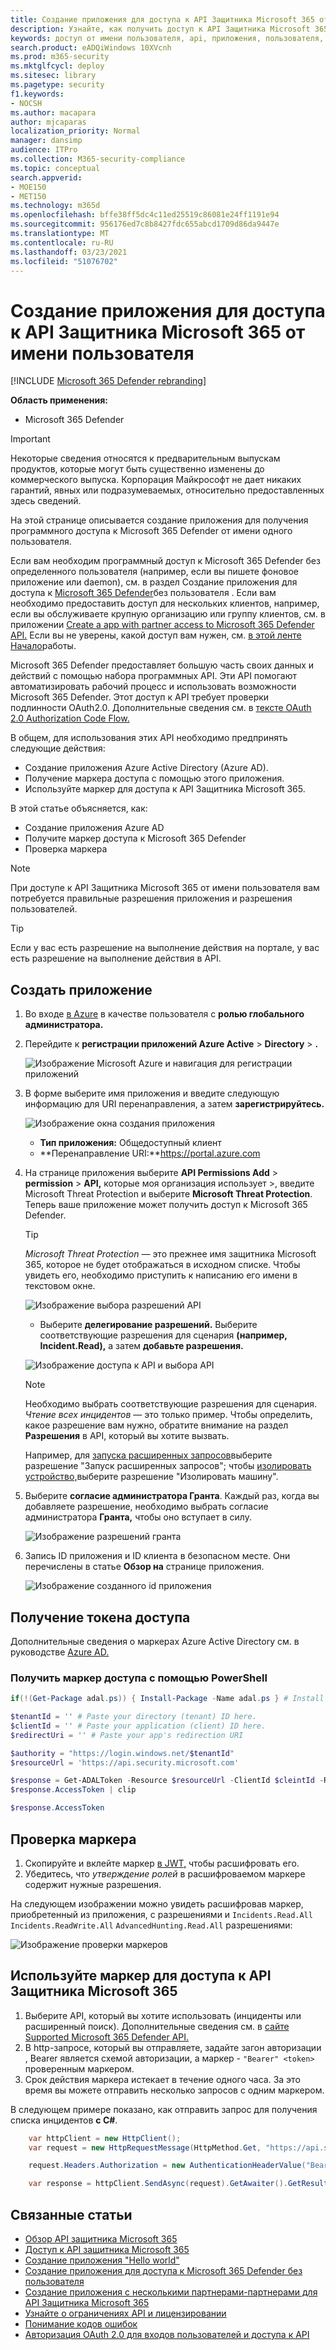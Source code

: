 ```yaml
---
title: Создание приложения для доступа к API Защитника Microsoft 365 от имени пользователя
description: Узнайте, как получить доступ к API Защитника Microsoft 365 от имени пользователя.
keywords: доступ от имени пользователя, api, приложения, пользователя, маркера доступа, маркера,
search.product: eADQiWindows 10XVcnh
ms.prod: m365-security
ms.mktglfcycl: deploy
ms.sitesec: library
ms.pagetype: security
f1.keywords:
- NOCSH
ms.author: macapara
author: mjcaparas
localization_priority: Normal
manager: dansimp
audience: ITPro
ms.collection: M365-security-compliance
ms.topic: conceptual
search.appverid:
- MOE150
- MET150
ms.technology: m365d
ms.openlocfilehash: bffe38ff5dc4c11ed25519c86081e24ff1191e94
ms.sourcegitcommit: 956176ed7c8b8427fdc655abcd1709d86da9447e
ms.translationtype: MT
ms.contentlocale: ru-RU
ms.lasthandoff: 03/23/2021
ms.locfileid: "51076702"
---
```

# <a name="create-an-app-to-access-microsoft-365-defender-apis-on-behalf-of-a-user"></a>Создание приложения для доступа к API Защитника Microsoft 365 от имени пользователя

[!INCLUDE [Microsoft 365 Defender rebranding](../includes/microsoft-defender.md)]

**Область применения:**

- Microsoft 365 Defender

> [!IMPORTANT]
> Некоторые сведения относятся к предварительным выпускам продуктов, которые могут быть существенно изменены до коммерческого выпуска. Корпорация Майкрософт не дает никаких гарантий, явных или подразумеваемых, относительно предоставленных здесь сведений.

На этой странице описывается создание приложения для получения программного доступа к Microsoft 365 Defender от имени одного пользователя.

Если вам необходим программный доступ к Microsoft 365 Defender без определенного пользователя (например, если вы пишете фоновое приложение или daemon), см. в раздел Создание приложения для доступа к [Microsoft 365 Defender](api-create-app-web.md)без пользователя . Если вам необходимо предоставить доступ для нескольких клиентов, например, если вы обслуживаете крупную организацию или группу клиентов, см. в приложении [Create a app with partner access to Microsoft 365 Defender API.](api-partner-access.md) Если вы не уверены, какой доступ вам нужен, см. [в этой ленте Начало](api-access.md)работы.

Microsoft 365 Defender предоставляет большую часть своих данных и действий с помощью набора программных API. Эти API помогают автоматизировать рабочий процесс и использовать возможности Microsoft 365 Defender. Этот доступ к API требует проверки подлинности OAuth2.0. Дополнительные сведения см. в [тексте OAuth 2.0 Authorization Code Flow.](/azure/active-directory/develop/active-directory-v2-protocols-oauth-code)

В общем, для использования этих API необходимо предпринять следующие действия:

- Создание приложения Azure Active Directory (Azure AD).
- Получение маркера доступа с помощью этого приложения.
- Используйте маркер для доступа к API Защитника Microsoft 365.

В этой статье объясняется, как:

- Создание приложения Azure AD
- Получите маркер доступа к Microsoft 365 Defender
- Проверка маркера

> [!NOTE]
> При доступе к API Защитника Microsoft 365 от имени пользователя вам потребуется правильные разрешения приложения и разрешения пользователей.

> [!TIP]
> Если у вас есть разрешение на выполнение действия на портале, у вас есть разрешение на выполнение действия в API.

## <a name="create-an-app"></a>Создать приложение

1. Во входе [в Azure](https://portal.azure.com) в качестве пользователя с **ролью глобального администратора.**

2. Перейдите к **регистрации приложений Azure Active**  >  **Directory**  >  **.**

   ![Изображение Microsoft Azure и навигация для регистрации приложений](../../media/atp-azure-new-app2.png)

3. В форме выберите имя приложения и введите следующую информацию для URI перенаправления, а затем **зарегистрируйтесь.**

   ![Изображение окна создания приложения](../../media/nativeapp-create2.PNG)

   - **Тип приложения:** Общедоступный клиент
   - **Перенаправление URI:**https://portal.azure.com

4. На странице приложения выберите **API Permissions Add**  >  **permission**  >  **API,** которые моя организация использует >, введите Microsoft Threat Protection и выберите **Microsoft Threat Protection**. Теперь ваше приложение может получить доступ к Microsoft 365 Defender.

   > [!TIP]
   > *Microsoft Threat Protection* — это прежнее имя защитника Microsoft 365, которое не будет отображаться в исходном списке. Чтобы увидеть его, необходимо приступить к написанию его имени в текстовом окне.

   ![Изображение выбора разрешений API](../../media/apis-in-my-org-tab.PNG)

   - Выберите **делегирование разрешений.** Выберите соответствующие разрешения для сценария **(например, Incident.Read),** а затем **добавьте разрешения.**

   ![Изображение доступа к API и выбора API](../../media/request-api-permissions-delegated.PNG)

    > [!NOTE]
    > Необходимо выбрать соответствующие разрешения для сценария. *Чтение всех инцидентов* — это только пример. Чтобы определить, какое разрешение вам нужно, обратите внимание на раздел **Разрешения** в API, который вы хотите вызвать.
    >
    > Например, для [запуска расширенных запросов](api-advanced-hunting.md)выберите разрешение "Запуск расширенных запросов"; чтобы [изолировать устройство,](/windows/security/threat-protection/microsoft-defender-atp/isolate-machine)выберите разрешение "Изолировать машину".

5. Выберите **согласие администратора Гранта**. Каждый раз, когда вы добавляете разрешение, необходимо выбрать согласие администратора **Гранта,** чтобы оно вступает в силу.

   ![Изображение разрешений гранта](../../media/grant-consent-delegated.PNG)

6. Запись ID приложения и ID клиента в безопасном месте. Они перечислены в статье **Обзор на** странице приложения.

   ![Изображение созданного id приложения](../../media/app-and-tenant-ids.png)

## <a name="get-an-access-token"></a>Получение токена доступа

Дополнительные сведения о маркерах Azure Active Directory см. в руководстве [Azure AD.](/azure/active-directory/develop/active-directory-v2-protocols-oauth-client-creds)

### <a name="get-an-access-token-using-powershell"></a>Получить маркер доступа с помощью PowerShell

```PowerShell
if(!(Get-Package adal.ps)) { Install-Package -Name adal.ps } # Install the ADAL.PS package in case it's not already present

$tenantId = '' # Paste your directory (tenant) ID here.
$clientId = '' # Paste your application (client) ID here.
$redirectUri = '' # Paste your app's redirection URI

$authority = "https://login.windows.net/$tenantId"
$resourceUrl = 'https://api.security.microsoft.com'

$response = Get-ADALToken -Resource $resourceUrl -ClientId $cleintId -RedirectUri $redirectUri -Authority $authority -PromptBehavior:Always
$response.AccessToken | clip

$response.AccessToken
```

## <a name="validate-the-token"></a>Проверка маркера

1. Скопируйте и вклейте маркер [в JWT,](https://jwt.ms) чтобы расшифровать его.
1. Убедитесь, что *утверждение ролей* в расшифроваемом маркере содержит нужные разрешения.

На следующем изображении можно увидеть расшифровав маркер, приобретенный из приложения, с разрешениями и ```Incidents.Read.All``` ```Incidents.ReadWrite.All``` ```AdvancedHunting.Read.All``` разрешениями:

![Изображение проверки маркеров](../../media/webapp-decoded-token.png)

## <a name="use-the-token-to-access-the-microsoft-365-defender-api"></a>Используйте маркер для доступа к API Защитника Microsoft 365

1. Выберите API, который вы хотите использовать (инциденты или расширенный поиск). Дополнительные сведения см. в [сайте Supported Microsoft 365 Defender API.](api-supported.md)
2. В http-запросе, который вы отправляете, задайте загон авторизации , Bearer является схемой авторизации, а маркер - `"Bearer" <token>` проверенным маркером.  
3. Срок действия маркера истекает в течение одного часа. За это время вы можете отправить несколько запросов с одним маркером.

В следующем примере показано, как отправить запрос для получения списка инцидентов **с C#**.

```C#
    var httpClient = new HttpClient();
    var request = new HttpRequestMessage(HttpMethod.Get, "https://api.security.microsoft.com/api/incidents");

    request.Headers.Authorization = new AuthenticationHeaderValue("Bearer", token);

    var response = httpClient.SendAsync(request).GetAwaiter().GetResult();
```

## <a name="related-articles"></a>Связанные статьи

- [Обзор API защитника Microsoft 365](api-overview.md)
- [Доступ к API защитника Microsoft 365](api-access.md)
- [Создание приложения "Hello world"](api-hello-world.md)
- [Создание приложения для доступа к Microsoft 365 Defender без пользователя](api-create-app-web.md)
- [Создание приложения с несколькими партнерами-партнерами для API Защитника Microsoft 365](api-partner-access.md)
- [Узнайте о ограничениях API и лицензировании](api-terms.md)
- [Понимание кодов ошибок](api-error-codes.md)
- [Авторизация OAuth 2.0 для входов пользователей и доступа к API](/azure/active-directory/develop/active-directory-v2-protocols-oauth-code)